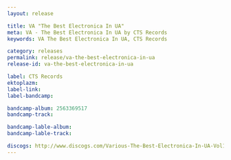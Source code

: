 ```yaml
---
layout: release

title: VA "The Best Electronica In UA"
meta: VA - The Best Electronica In UA by CTS Records
keywords: VA The Best Electronica In UA, CTS Records

category: releases
permalink: release/va-the-best-electronica-in-ua
release-id: va-the-best-electronica-in-ua

label: CTS Records
ektoplazm: 
label-link: 
label-bandcamp: 

bandcamp-album: 2563369517
bandcamp-track: 

bandcamp-lable-album: 
bandcamp-lable-track: 

discogs: http://www.discogs.com/Various-The-Best-Electronica-In-UA-Vol1/release/2889982
---
```


